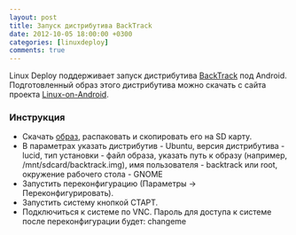 ```yaml
---
layout: post
title: Запуск дистрибутива BackTrack
date: 2012-10-05 18:00:00 +0300
categories: [linuxdeploy]
comments: true
---
```


Linux Deploy поддерживает запуск дистрибутива [BackTrack](http://ru.wikipedia.org/wiki/Backtrack) под Android. Подготовленный образ этого дистрибутива можно скачать с сайта проекта [Linux-on-Android](http://sourceforge.net/projects/linuxonandroid/).

### Инструкция

- Скачать [образ](http://downloads.sourceforge.net/project/linuxonandroid/Backtrack/Image/backtrack-v10-image.zip), распаковать и скопировать его на SD карту.
- В параметрах указать дистрибутив - Ubuntu, версия дистрибутива - lucid, тип установки - файл образа, указать путь к образу (например, /mnt/sdcard/backtrack.img), имя пользователя - backtrack или root, окружение рабочего стола - GNOME
- Запустить переконфигурацию (Параметры -> Переконфигурировать).
- Запустить систему кнопкой СТАРТ.
- Подключиться к системе по VNC. Пароль для доступа к системе после переконфигурации будет: changeme

